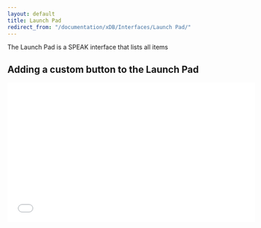 ```yaml
---
layout: default
title: Launch Pad
redirect_from: "/documentation/xDB/Interfaces/Launch Pad/"
---
```


The Launch Pad is a SPEAK interface that lists all items 

## Adding a custom button to the Launch Pad
<div class="embed-responsive embed-responsive-16by9">

<iframe width="560" height="315" src="//www.youtube.com/embed/90MgOAWAsQc?list=PL1jJVFm_lGnxq1F88GTmY3hklW8qy8g8y" frameborder="0" allowfullscreen></iframe>

</div>